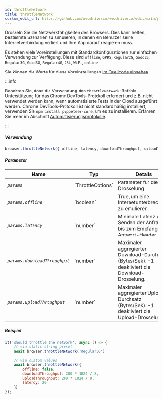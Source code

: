 ```yaml
---
id: throttleNetwork
title: throttleNetwork
custom_edit_url: https://github.com/webdriverio/webdriverio/edit/main/packages/webdriverio/src/commands/browser/throttleNetwork.ts
---
```


Drosseln Sie die Netzwerkfähigkeiten des Browsers. Dies kann helfen, 
bestimmte Szenarien zu simulieren, in denen ein Benutzer seine Internetverbindung 
verliert und Ihre App darauf reagieren muss.

Es stehen viele Voreinstellungen mit Standardkonfigurationen zur einfachen Verwendung zur Verfügung.
Diese sind `offline`, `GPRS`, `Regular2G`, `Good2G`, `Regular3G`, `Good3G`,
`Regular4G`, `DSL`, `WiFi`, `online`.

Sie können die Werte für diese Voreinstellungen [im Quellcode einsehen](https://github.com/webdriverio/webdriverio/blob/6824e4eb118a8d20685f12f4bc42f13fd56f8a25/packages/webdriverio/src/commands/browser/throttleNetwork.js#L29).

:::info

Beachten Sie, dass die Verwendung des `throttleNetwork`-Befehls Unterstützung für das Chrome DevTools-Protokoll erfordert und z.B.
nicht verwendet werden kann, wenn automatisierte Tests in der Cloud ausgeführt werden. Chrome DevTools-Protokoll ist nicht standardmäßig installiert,
verwenden Sie `npm install puppeteer-core`, um es zu installieren.
Erfahren Sie mehr im Abschnitt [Automatisierungsprotokolle](/docs/automationProtocols).

:::

##### Verwendung

```js
browser.throttleNetwork({ offline, latency, downloadThroughput, uploadThroughput })
```

##### Parameter

<table>
  <thead>
    <tr>
      <th>Name</th><th>Typ</th><th>Details</th>
    </tr>
  </thead>
  <tbody>
    <tr>
      <td><code><var>params</var></code></td>
      <td>`ThrottleOptions`</td>
      <td>Parameter für die Drosselung</td>
    </tr>
    <tr>
      <td><code><var>params.offline</var></code></td>
      <td>`boolean`</td>
      <td>True, um eine Internetunterbrechung zu emulieren.</td>
    </tr>
    <tr>
      <td><code><var>params.latency</var></code></td>
      <td>`number`</td>
      <td>Minimale Latenz vom Senden der Anfrage bis zum Empfang der Antwort-Header (ms).</td>
    </tr>
    <tr>
      <td><code><var>params.downloadThroughput</var></code></td>
      <td>`number`</td>
      <td>Maximaler aggregierter Download-Durchsatz (Bytes/Sek). -1 deaktiviert die Download-Drosselung.</td>
    </tr>
    <tr>
      <td><code><var>params.uploadThroughput</var></code></td>
      <td>`number`</td>
      <td>Maximaler aggregierter Upload-Durchsatz (Bytes/Sek). -1 deaktiviert die Upload-Drosselung.</td>
    </tr>
  </tbody>
</table>

##### Beispiel

```js title="throttleNetwork.js"
it('should throttle the network', async () => {
    // via static string preset
    await browser.throttleNetwork('Regular3G')

    // via custom values
    await browser.throttleNetwork({
        offline: false,
        downloadThroughput: 200 * 1024 / 8,
        uploadThroughput: 200 * 1024 / 8,
        latency: 20
    })
});
```